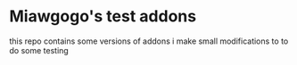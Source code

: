 Miawgogo's test addons
===

this repo contains some versions of addons i make small modifications to to do some testing
